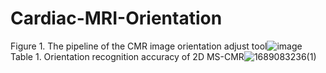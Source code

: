 # Cardiac-MRI-Orientation
Figure 1. The pipeline of the CMR image orientation adjust tool![image](https://github.com/lym0326/Cardiac-MRI-Orientation/assets/132065945/b602e353-d42a-44d9-b0ca-7e307c3e3d58)
Table 1. Orientation recognition accuracy of 2D MS-CMR![1689083236(1)](https://github.com/lym0326/Cardiac-MRI-Orientation/assets/132065945/1fe66b18-9961-41a3-b52a-037615160def)
